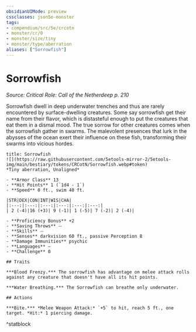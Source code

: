 ```yaml
---
obsidianUIMode: preview
cssclasses: json5e-monster
tags:
- compendium/src/5e/crcotn
- monster/cr/0
- monster/size/tiny
- monster/type/aberration
aliases: ["Sorrowfish"]
---
```

# Sorrowfish
*Source: Critical Role: Call of the Netherdeep p. 210*  

Sorrowfish dwell in deep underwater trenches and thus are rarely encountered by surface-dwelling creatures. Some say sorrowfish get their name from their flavor, which is distasteful enough to put the creatures that eat them in a dismal mood. The true sorrow for other creatures comes when the sorrowfish gather in swarms. The malevolent presences that lurk in the abysses of the ocean exert their influence on these fish, transforming their swarms into vicious hordes.

```ad-statblock
title: Sorrowfish
![](https://raw.githubusercontent.com/5etools-mirror-2/5etools-img/main/bestiary/tokens/CRCotN/Sorrowfish.webp#token)
*Tiny aberration, Unaligned*

- **Armor Class** 13
- **Hit Points** 1 (`1d4 - 1`)
- **Speed** 0 ft., swim 40 ft.

|STR|DEX|CON|INT|WIS|CHA|
|:---:|:---:|:---:|:---:|:---:|:---:|
| 2 (-4)|16 (+3)| 9 (-1)| 1 (-5)| 7 (-2)| 2 (-4)|

- **Proficiency Bonus** +2
- **Saving Throws** ⏤
- **Skills** ⏤
- **Senses** darkvision 60 ft., passive Perception 8
- **Damage Immunities** psychic
- **Languages** —
- **Challenge** 0

## Traits

***Blood Frenzy.*** The sorrowfish has advantage on melee attack rolls against any creature that doesn't have all its hit points.

***Water Breathing.*** The Sorrowfish can breathe only underwater.

## Actions

***Bite.*** *Melee Weapon Attack:* `+5` to hit, reach 5 ft., one target. *Hit:* 1 piercing damage.
```
^statblock